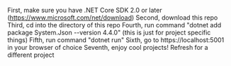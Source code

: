 First, make sure you have .NET Core SDK 2.0 or later
(https://www.microsoft.com/net/download)
Second, download this repo
Third, cd into the directory of this repo
Fourth, run command "dotnet add package System.Json --version 4.4.0"
    (this is just for project specific things)
Fifth, run command "dotnet run"
Sixth, go to https://localhost:5001 in your browser of choice
Seventh, enjoy cool projects! Refresh for a different project
